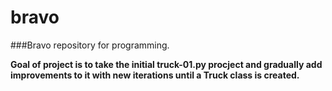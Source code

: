 bravo
=====

###Bravo repository for programming. 

**Goal of project is to take the initial truck-01.py procject and gradually add improvements
to it with new iterations until a Truck class is created.** 
